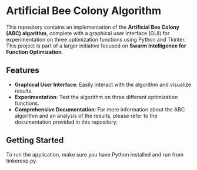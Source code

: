 # Artificial Bee Colony Algorithm

This repository contains an implementation of the **Artificial Bee Colony (ABC) algorithm**, complete with a graphical user interface (GUI) for experimentation on three optimization functions using Python and Tkinter. This project is part of a larger initiative focused on **Swarm Intelligence for Function Optimization**.

## Features
- **Graphical User Interface**: Easily interact with the algorithm and visualize results.
- **Experimentation**: Test the algorithm on three different optimization functions.
- **Comprehensive Documentation**: For more information about the ABC algorithm and an analysis of the results, please refer to the documentation provided in this repository.

## Getting Started
To run the application, make sure you have Python  installed and run from tinkerexp.py.

